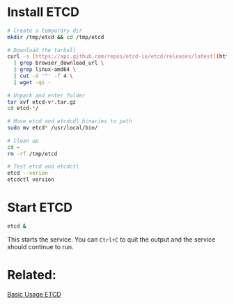 # Install ETCD   
   
``` bash   
# Create a temporary dir    
mkdir /tmp/etcd && cd /tmp/etcd   
   
# Download the tarball   
curl -s [https://api.github.com/repos/etcd-io/etcd/releases/latest](https://api.github.com/repos/etcd-io/etcd/releases/latest) \   
  | grep browser_download_url \   
  | grep linux-amd64 \   
  | cut -d '"' -f 4 \   
  | wget -qi -   
   
# Unpack and enter folder   
tar xvf etcd-v*.tar.gz   
cd etcd-*/   
   
# Move etcd and etcdcdl binaries to path   
sudo mv etcd* /usr/local/bin/   
   
# Clean up   
cd ~   
rm -rf /tmp/etcd   
   
# Test etcd and etcdctl   
etcd --verion   
etcdctl version   
```   
   
# Start ETCD   
```bash   
etcd &   
```   
This starts the service. You can `Ctrl+C` to quit the output and the service should continue to run.    
   
# Related:   
[Basic Usage ETCD](Basic%20Usage%20ETCD.md)